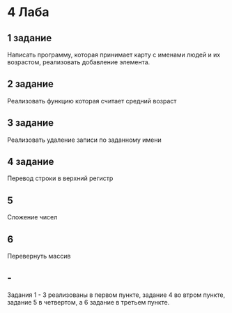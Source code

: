 # 4 Лаба
## 1 задание 
Написать программу, которая принимает карту с именами людей и их возрастом, реализовать добавление элемента.
## 2 задание 
Реализовать функцию которая считает средний возраст
## 3 задание
Реализовать удаление записи по заданному имени
## 4 задание 
Перевод строки в верхний регистр
## 5 
Сложение чисел 
## 6 
Перевернуть массив
## -
Задания 1 - 3 реализованы в первом пункте, задание 4 во втром пункте, задание 5 в четвертом, а 6 задание в третьем пункте.
